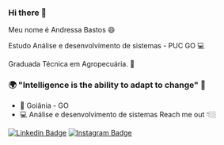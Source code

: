 ### Hi there 👋
Meu nome é Andressa Bastos 😄

Estudo Análise e desenvolvimento de sistemas - PUC GO 💻

Graduada Técnica em Agropecuária. 🌱

### 🌍 "Intelligence is the ability to adapt to change" 🧠

- 📍 Goiânia - GO
- 💻 Análise e desenvolvimento de sistemas
Reach me out 👇🏼

[![Linkedin Badge](https://img.shields.io/badge/-LinkedIn-blue?style=flat-square&logo=Linkedin&logoColor=white&link=https://www.linkedin.com/in/isadora-rodrigues-stangarlin-48402b141/)](https://www.linkedin.com/in/isadora-rodrigues-stangarlin-48402b141/) [![Instagram Badge](https://img.shields.io/badge/-Instagram-violet?style=flat-square&logo=Instagram&logoColor=white&link=https://www.instagram.com/papodedev/)](https://www.instagram.com/papodedev/) 



